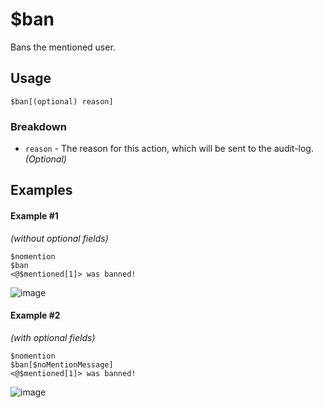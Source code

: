 # $ban
Bans the mentioned user.

## Usage
```
$ban[(optional) reason]
```

### Breakdown
- `reason` - The reason for this action, which will be sent to the audit-log. *(Optional)*

## Examples
#### Example #1
*(without optional fields)*
```
$nomention
$ban
<@$mentioned[1]> was banned!
```
![image](https://user-images.githubusercontent.com/69215413/119858159-32da8480-bee2-11eb-922d-0fb05a5aa7c9.png)

#### Example #2
*(with optional fields)*
```
$nomention
$ban[$noMentionMessage]
<@$mentioned[1]> was banned!
```
![image](https://user-images.githubusercontent.com/69215413/119860514-661e1300-bee4-11eb-965e-e3c7fa78b5ca.png)
